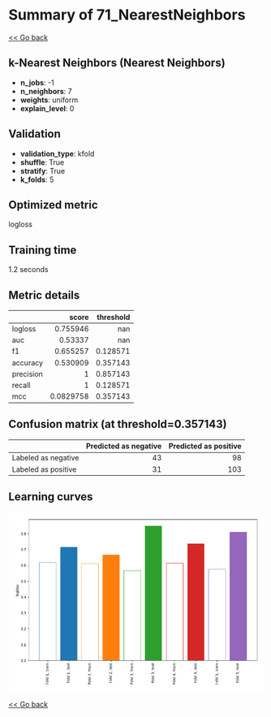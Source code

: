 # Summary of 71_NearestNeighbors

[<< Go back](../README.md)


## k-Nearest Neighbors (Nearest Neighbors)
- **n_jobs**: -1
- **n_neighbors**: 7
- **weights**: uniform
- **explain_level**: 0

## Validation
 - **validation_type**: kfold
 - **shuffle**: True
 - **stratify**: True
 - **k_folds**: 5

## Optimized metric
logloss

## Training time

1.2 seconds

## Metric details
|           |     score |   threshold |
|:----------|----------:|------------:|
| logloss   | 0.755946  |  nan        |
| auc       | 0.53337   |  nan        |
| f1        | 0.655257  |    0.128571 |
| accuracy  | 0.530909  |    0.357143 |
| precision | 1         |    0.857143 |
| recall    | 1         |    0.128571 |
| mcc       | 0.0829758 |    0.357143 |


## Confusion matrix (at threshold=0.357143)
|                     |   Predicted as negative |   Predicted as positive |
|:--------------------|------------------------:|------------------------:|
| Labeled as negative |                      43 |                      98 |
| Labeled as positive |                      31 |                     103 |

## Learning curves
![Learning curves](learning_curves.png)

[<< Go back](../README.md)
